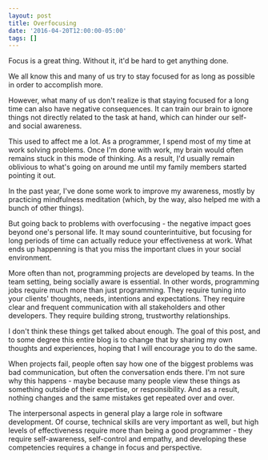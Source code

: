 ```yaml
---
layout: post
title: Overfocusing
date: '2016-04-20T12:00:00-05:00'
tags: []
---
```

Focus is a great thing. Without it, it'd be hard to get anything done.

We all know this and many of us try to stay focused for as long as possible in order to accomplish more.

However, what many of us don't realize is that staying focused for a long time can also have negative consequences. It can train our brain to ignore things not directly related to the task at hand, which can hinder our self- and social awareness.

This used to affect me a lot. As a programmer, I spend most of my time at work solving problems. Once I'm done with work, my brain would often remains stuck in this mode of thinking. As a result, I'd usually remain oblivious to what's going on around me until my family members started pointing it out.

In the past year, I've done some work to improve my awareness, mostly by practicing mindfulness meditation (which, by the way, also helped me with a bunch of other things).

But going back to problems with overfocusing - the negative impact goes beyond one's personal life. It may sound counterintuitive, but focusing for long periods of time can actually reduce your effectiveness at work. What ends up happenning is that you miss the important clues in your social environment.

More often than not, programming projects are developed by teams. In the team setting, being socially aware is essential. In other words, programming jobs require much more than just programming. They require tuning into your clients' thoughts, needs, intentions and expectations. They require clear and frequent communication with all stakeholders and other developers. They require building strong, trustworthy relationships.

I don't think these things get talked about enough. The goal of this post, and to some degree this entire blog is to change that by sharing my own thoughts and experiences, hoping that I will encourage you to do the same.

When projects fail, people often say how one of the biggest problems was bad communication, but often the conversation ends there. I'm not sure why this happens - maybe because many people view these things as something outside of their expertise, or responsibility. And as a result, nothing changes and the same mistakes get repeated over and over.

The interpersonal aspects in general play a large role in software development. Of course, technical skills are very important as well, but high levels of effectiveness require more than being a good programmer - they require self-awareness, self-control and empathy, and developing these competencies requires a change in focus and perspective.
